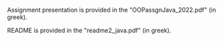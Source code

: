 Assignment presentation is provided in the "OOPassgnJava_2022.pdf" (in greek).  

README is provided in the "readme2_java.pdf" (in greek).
